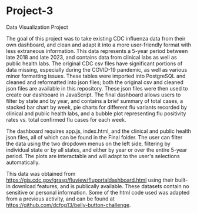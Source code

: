 # Project-3
Data Visualization Project

The goal of this project was to take existing CDC influenza data from their own dashboard, and clean and adapt it into a more user-friendly format with less extraneous information. This data represents a 5-year period between late 2018 and late 2023, and contains data from clinical labs as well as public health labs. The original CDC csv files have significant portions of data missing, especially during the COVID-19 pandemic, as well as various minor formatting issues. These tables were imported into PostgreSQL and cleaned and reformatted into json files; both the original csv and cleaned json files are available in this repository. These json files were then used to create our dashboard in JavaScript. The final dashboard allows users to filter by state and by year, and contains a brief summary of total cases, a stacked bar chart by week, pie charts for different flu variants recorded by clinical and public health labs, and a bubble plot representing flu positivity rates vs. total confirmed flu cases for each week.

The dashboard requires app.js, index.html, and the clinical and public health json files, all of which can be found in the Final folder. The user can filter the data using the two dropdown menus on the left side, filtering by individual state or by all states, and either by year or over the entire 5-year period. The plots are interactable and will adapt to the user's selections automatically.

This data was obtained from https://gis.cdc.gov/grasp/fluview/fluportaldashboard.html using their built-in download features, and is publically available. These datasets contain no sensitive or personal information. Some of the html code used was adapted from a previous activity, and can be found at https://github.com/dcfog13/belly-button-challenge.
